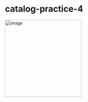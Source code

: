 # catalog-practice-4
<img width="254" alt="image" src="https://github.com/user-attachments/assets/5088f9bf-ac29-4687-a4f7-ade659caea8f">
